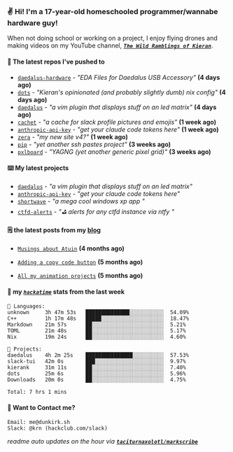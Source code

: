 ### ✌️ Hi! I'm a 17-year-old homeschooled programmer/wannabe hardware guy!

When not doing school or working on a project, I enjoy flying drones and making videos on my YouTube channel, [**_`The Wild Ramblings of Kieran`_**](https://youtube.com/@kieran.rambles).

#### 👷 The latest repos I've pushed to

- [`daedalus-hardware`](https://github.com/geschmit/daedalus-hardware) - _"EDA Files for Daedalus USB Accessory"_ **(4 days ago)**
- [`dots`](https://github.com/taciturnaxolotl/dots) - _"Kieran's opinionated (and probably slightly dumb) nix config"_ **(4 days ago)**
- [`daedalus`](https://github.com/taciturnaxolotl/daedalus) - _"a vim plugin that displays stuff on an led matrix"_ **(4 days ago)**
- [`cachet`](https://github.com/taciturnaxolotl/cachet) - _"a cache for slack profile pictures and emojis"_ **(1 week ago)**
- [`anthropic-api-key`](https://github.com/taciturnaxolotl/anthropic-api-key) - _"get your claude code tokens here"_ **(1 week ago)**
- [`zera`](https://github.com/taciturnaxolotl/zera) - _"my new site v4?"_ **(1 week ago)**
- [`pip`](https://github.com/taciturnaxolotl/pip) - _"yet another ssh pastes project"_ **(3 weeks ago)**
- [`pxlboard`](https://github.com/taciturnaxolotl/pxlboard) - _"YAGNG (yet another generic pixel grid)"_ **(3 weeks ago)**

#### ⌨️ My latest projects

- [`daedalus`](https://github.com/taciturnaxolotl/daedalus) - _"a vim plugin that displays stuff on an led matrix"_
- [`anthropic-api-key`](https://github.com/taciturnaxolotl/anthropic-api-key) - _"get your claude code tokens here"_
- [`shortwave`](https://github.com/taciturnaxolotl/shortwave) - _"a mega cool windows xp app "_
- [`ctfd-alerts`](https://github.com/taciturnaxolotl/ctfd-alerts) - _"⛳ alerts for any ctfd instance via ntfy "_

#### 🗒️ the latest posts from my [blog](https://dunkirk.sh)

- [`Musings about Atuin`](https://dunkirk.sh/blog/atuin/) **(4 months ago)**

- [`Adding a copy code button`](https://dunkirk.sh/blog/adding-a-copy-button/) **(5 months ago)**

- [`All my animation projects`](https://dunkirk.sh/blog/my-animations/) **(5 months ago)**



#### 📡 my [_`hackatime`_](https://waka.hackclub.com) stats from the last week

```text
💾 Languages:
unknown     3h 47m 53s   ██████████████░░░░░░░░░░░  54.09%
C++         1h 17m 48s   █████░░░░░░░░░░░░░░░░░░░░  18.47%
Markdown    21m 57s      ██░░░░░░░░░░░░░░░░░░░░░░░  5.21%
TOML        21m 48s      ██░░░░░░░░░░░░░░░░░░░░░░░  5.17%
Nix         19m 24s      ██░░░░░░░░░░░░░░░░░░░░░░░  4.60%

💼 Projects:
daedalus    4h 2m 25s    ███████████████░░░░░░░░░░  57.53%
slack-tui   42m 0s       ███░░░░░░░░░░░░░░░░░░░░░░  9.97%
kierank     31m 11s      ██░░░░░░░░░░░░░░░░░░░░░░░  7.40%
dots        25m 6s       ██░░░░░░░░░░░░░░░░░░░░░░░  5.96%
Downloads   20m 0s       ██░░░░░░░░░░░░░░░░░░░░░░░  4.75%

Total: 7 hrs 1 mins
```

#### 📮 Want to Contact me?

```text
Email: me@dunkirk.sh
Slack: @krn (hackclub.com/slack)
```

_readme auto updates on the hour via [**`taciturnaxolotl/markscribe`**](https://github.com/taciturnaxolotl/markscribe)_
